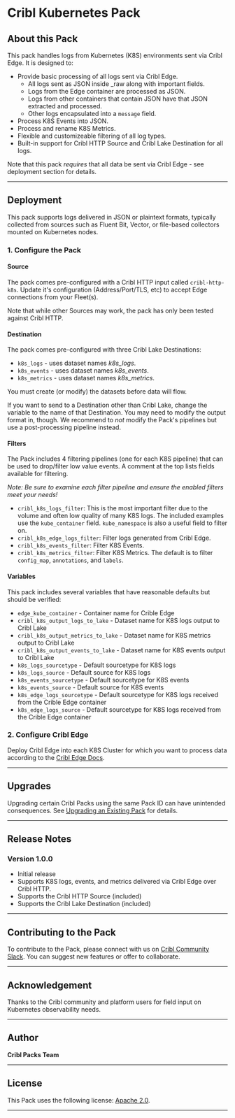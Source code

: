 # Cribl Kubernetes Pack

## About this Pack

This pack handles logs from Kubernetes (K8S) environments sent via Cribl Edge. It is designed to:

* Provide basic processing of all logs sent via Cribl Edge.
  * All logs sent as JSON inside _raw along with important fields.
  * Logs from the Edge container are processed as JSON.
  * Logs from other containers that contain JSON have that JSON extracted and processed.
  * Other logs encapsulated into a `message` field.
* Process K8S Events into JSON.
* Process and rename K8S Metrics.
* Flexible and customizeable filtering of all log types.
* Built-in support for Cribl HTTP Source and Cribl Lake Destination for all logs.

Note that this pack *requires* that all data be sent via Cribl Edge - see deployment section for details. 

---

## Deployment

This pack supports logs delivered in JSON or plaintext formats, typically collected from sources such as Fluent Bit, Vector, or file-based collectors mounted on Kubernetes nodes.

### 1. Configure the Pack

#### Source
The pack comes pre-configured with a Cribl HTTP input called `cribl-http-k8s`. Update it's configuration (Address/Port/TLS, etc) to accept Edge connections from your Fleet(s).

Note that while other Sources may work, the pack has only been tested against Cribl HTTP.

#### Destination
The pack comes pre-configured with three Cribl Lake Destinations:
* `k8s_logs` - uses dataset names *k8s_logs*.
* `k8s_events` - uses dataset names *k8s_events*.
* `k8s_metrics` - uses dataset names *k8s_metrics*.

You must create (or modify) the datasets before data will flow.

If you want to send to a Destination other than Cribl Lake, change the variable to the name of that Destination. You may need to modify the output format in, though. We recommend to *not* modify the Pack's pipelines but use a post-processing pipeline instead.

#### Filters
The Pack includes 4 filtering pipelines (one for each K8S pipeline) that can be used to drop/filter low value events. A comment at the top lists fields available for filtering.

*Note: Be sure to examine each filter pipeline and ensure the enabled filters meet your needs!*

* `cribl_k8s_logs_filter`: This is the most important filter due to the volume and often low quality of many K8S logs. The included examples use the `kube_container` field. `kube_namespace` is also a useful field to filter on. 
* `cribl_k8s_edge_logs_filter`: Filter logs generated from Cribl Edge.
* `cribl_k8s_events_filter`: Filter K8S Events. 
* `cribl_k8s_metrics_filter`: Filter K8S Metrics. The default is to filter `config_map`, `annotations`, and `labels`. 

#### Variables

This pack includes several variables that have reasonable defaults but should be verified:

* `edge_kube_container` - Container name for Crible Edge
* `cribl_k8s_output_logs_to_lake` - Dataset name for K8S logs output to Cribl Lake
* `cribl_k8s_output_metrics_to_lake` - Dataset name for K8S metrics output to Cribl Lake
* `cribl_k8s_output_events_to_lake` - Dataset name for K8S events output to Cribl Lake
* `k8s_logs_sourcetype` - Default sourcetype for K8S logs
* `k8s_logs_source` - Default source for K8S logs
* `k8s_events_sourcetype` - Default sourcetype for K8S events
* `k8s_events_source` - Default source for K8S events
* `k8s_edge_logs_sourcetype` - Default sourcetype for K8S logs received from the Crible Edge container
* `k8s_edge_logs_source` - Default sourcetype for K8S logs received from the Crible Edge container


### 2. Configure Cribl Edge

Deploy Cribl Edge into each K8S Cluster for which you want to process data according to the [Cribl Edge Docs](https://docs.cribl.io/edge/usecase-kubernetes-observability/#deploy-cribl-edge-via-kubernetes). 

---

## Upgrades

Upgrading certain Cribl Packs using the same Pack ID can have unintended consequences. See [Upgrading an Existing Pack](https://docs.cribl.io/stream/packs#upgrading) for details.

---

## Release Notes

### Version 1.0.0

* Initial release
* Supports K8S logs, events, and metrics delivered via Cribl Edge over Cribl HTTP.
* Supports the Cribl HTTP Source (included)
* Supports the Cribl Lake Destination (included)

---

## Contributing to the Pack

To contribute to the Pack, please connect with us on [Cribl Community Slack](https://cribl-community.slack.com/). You can suggest new features or offer to collaborate.

---

## Acknowledgement

Thanks to the Cribl community and platform users for field input on Kubernetes observability needs.

---

## Author

**Cribl Packs Team**

---

## License

This Pack uses the following license: [Apache 2.0](https://github.com/criblio/appscope/blob/master/LICENSE).

---


